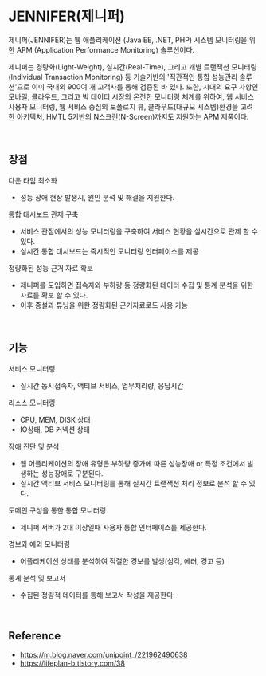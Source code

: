 # JENNIFER(제니퍼)
제니퍼(JENNIFER)는 웹 애플리케이션 (Java EE, .NET, PHP) 시스템 모니터링을 위한 APM (Application Performance Monitoring) 솔루션이다.

제니퍼는 경량화(Light-Weight), 실시간(Real-Time), 그리고 개별 트랜잭션 모니터링(Individual Transaction Monitoring) 등 기술기반의 '직관적인 통합 성능관리 솔루션'으로 이미 국내외 900여 개 고객사를 통해 검증된 바 있다. 또한, 시대의 요구 사항인 모바일, 클라우드, 그리고 빅 데이터 시장의 온전한 모니터링 체계를 위하여, 웹 서비스 사용자 모니터링, 웹 서비스 중심의 토폴로지 뷰, 클라우드(대규모 시스템)환경을 고려한 아키텍처, HMTL 5기반의 N스크린(N-Screen)까지도 지원하는 APM 제품이다.

<br/>

## 장점
다운 타임 최소화
- 성능 장애 현상 발생시, 원인 분석 및 해결을 지원한다.

통합 대시보드 관제 구축
- 서비스 관점에서의 성능 모니터링을 구축하여 서비스 현황을 실시간으로 관제 할 수 있다.
- 실시간 통합 대시보드는 즉시적인 모니터링 인터페이스를 제공

정량화된 성능 근거 자료 확보
- 제니퍼를 도입하면 접속자와 부하량 등 정량화된 데이터 수집 및 통계 분석을 위한 자료를 확보 할 수 있다.
- 이후 증설과 튜닝을 위한 정량화된 근거자료로도 사용 가능

<br/>

## 기능
서비스 모니터링
- 실시간 동시접속자, 액티브 서비스, 업무처리량, 응답시간

리소스 모니터링
- CPU, MEM, DISK 상태
- IO상태, DB 커넥션 상태

장애 진단 및 분석
- 웹 어플리케이션의 장애 유형은 부하량 증가에 따른 성능장애 or 특정 조건에서 발생하는 성능장애로 구분된다.
- 실시간 액티브 서비스 모니터링를 통해 실시간 트랜잭션 처리 정보로 분석 할 수 있다.

도메인 구성을 통한 통합 모니터링
- 제니퍼 서버가 2대 이상일때 사용자 통합 인터페이스를 제공한다.

경보와 예외 모니터링
- 어플리케이션 상태를 분석하여 적절한 경보를 발생(심각, 에러, 경고 등)

통계 분석 및 보고서
- 수집된 정량적 데이터를 통해 보고서 작성을 제공한다.

<br/>

## Reference
- https://m.blog.naver.com/unipoint_/221962490638
- https://lifeplan-b.tistory.com/38